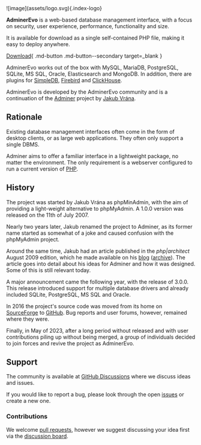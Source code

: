 <div class="grid-left" markdown>
![image](assets/logo.svg){.index-logo}
</div>

<div class="grid-right" markdown>
<p>
<b>AdminerEvo</b> is a web-based database management interface, with a focus on
security, user experience, performance, functionality and size.
</p>

<p>
It is available for download as a single self-contained PHP file, making it easy
to deploy anywhere.
</p>

[Download](https://github.com/adminerevo/adminerevo){ .md-button .md-button--secondary target=\_blank }
</div>

<div class="clear"></div>

AdminerEvo works out of the box with MySQL, MariaDB, PostgreSQL, SQLite, MS SQL,
Oracle, Elasticsearch and MongoDB. In addition, there are plugins for
[SimpleDB](https://github.com/adminerevo/adminerevo/blob/main/plugins/drivers/simpledb.php),
[Firebird](https://github.com/adminerevo/adminerevo/blob/main/plugins/drivers/firebird.php) and
[ClickHouse](https://github.com/adminerevo/adminerevo/blob/main/plugins/drivers/clickhouse.php).

AdminerEvo is developed by the AdminerEvo community and is a continuation of
the [Adminer](https://www.adminer.org/) project by
[Jakub Vrána](https://www.vrana.cz/).

## Rationale

Existing database management interfaces often come in the form of desktop
clients, or as large web applications. They often only support a single DBMS.

Adminer aims to offer a familiar interface in a lightweight package, no matter
the environment. The only requirement is a webserver configured to run a current
version of [PHP](https://php.net/).

## History

The project was started by Jakub Vrána as phpMinAdmin, with the aim of providing
a light-weight alternative to phpMyAdmin. A 1.0.0 version was released on the
11th of July 2007.

Nearly two years later, Jakub renamed the project to Adminer, as its former name
started as somewhat of a joke and caused confusion with the phpMyAdmin project.

Around the same time, Jakub had an article published in the _php|architect_
August 2009 edition, which he made available on his
[blog](https://php.vrana.cz/architecture-of-adminer.php)
([archive](https://archive.is/XjTDx)). The article goes into detail about his
ideas for Adminer and how it was designed. Some of this is still relevant today.

A major announcement came the following year, with the release of 3.0.0. This
release introduced support for multiple database drivers and already included
SQLite, PostgreSQL, MS SQL and Oracle.

In 2016 the project's source code was moved from its home on
[SourceForge](https://sourceforge.net/p/adminer/) to
[GitHub](https://github.com/vrana/adminer/). Bug reports and user forums,
however, remained where they were.

Finally, in May of 2023, after a long period without released and with user
contributions piling up without being merged, a group of individuals decided to
join forces and revive the project as AdminerEvo.

## Support

The community is available at
[GitHub Discussions](https://github.com/adminerevo/adminerevo/discussions) where
we discuss ideas and issues.

If you would like to report a bug, please look through the open
[issues](https://github.com/adminerevo/adminerevo/issues) or create a new one.

### Contributions

We welcome [pull requests](https://github.com/adminerevo/adminerevo/pulls),
however we suggest discussing your idea first via the
[discussion board](https://github.com/adminerevo/adminerevo/discussions).
